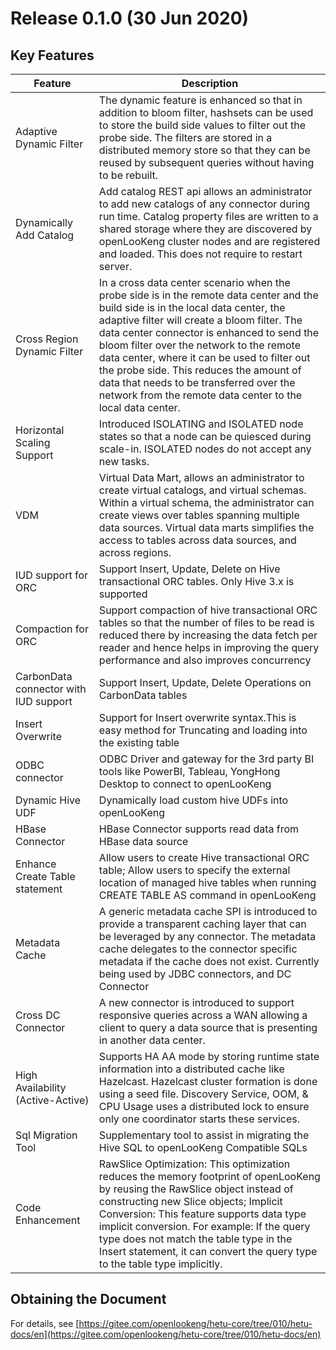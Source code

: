 
# Release 0.1.0 (30 Jun 2020)

## Key Features

| Feature                                      | Description                                                  |
| -------------------------------------------- | ------------------------------------------------------------ |
| Adaptive Dynamic Filter                      | The dynamic feature is enhanced so that in addition to bloom filter, hashsets can be used to store the build side values to filter out the probe side. The filters are stored in a distributed memory store so that they can be reused by subsequent queries without having to be rebuilt. |
| Dynamically Add Catalog                      | Add catalog REST api allows an administrator to add new catalogs of any connector during run time. Catalog property files are written to a shared storage where they are discovered by openLooKeng cluster nodes and are registered and loaded. This does not require to restart server.|
| Cross Region Dynamic Filter                  | In a cross data center scenario when the probe side is in the remote data center and the build side is in the local data center, the adaptive filter will create a bloom filter. The data center connector is enhanced to send the bloom filter over the network to the remote data center, where it can be used to filter out the probe side. This reduces the amount of data that needs to be transferred over the network from the remote data center to the local data center. |
| Horizontal Scaling Support                   | Introduced ISOLATING and ISOLATED node states so that a node can be quiesced during scale-in. ISOLATED nodes do not accept any new tasks. |
| VDM                                          | Virtual Data Mart, allows an administrator to create virtual catalogs, and virtual schemas. Within a virtual schema, the administrator can create views over tables spanning multiple data sources. Virtual data marts simplifies the access to tables across data sources, and across regions. |
| IUD support for ORC                          | Support Insert, Update, Delete on Hive transactional ORC tables. Only Hive 3.x is supported |
| Compaction for ORC                           | Support compaction of hive transactional ORC tables so that the number of files to be read is reduced there by increasing the data fetch per reader and hence helps in improving the query performance and also improves concurrency |
| CarbonData connector with IUD support        | Support Insert, Update, Delete Operations on CarbonData tables |
| Insert Overwrite                             | Support for Insert overwrite syntax.This is easy method for Truncating and loading into the existing table |
| ODBC connector                               | ODBC Driver and gateway for the 3rd party BI tools like PowerBI, Tableau, YongHong Desktop  to connect to openLooKeng |
| Dynamic Hive UDF                             | Dynamically load custom hive UDFs into openLooKeng                  |
| HBase Connector                              | HBase Connector supports read data from HBase data source                                             |
| Enhance Create Table statement               | Allow users to create Hive transactional ORC table; Allow users to specify the external location of managed hive tables when running CREATE TABLE AS command in openLooKeng |
| Metadata Cache                               | A generic metadata cache SPI is introduced to provide a transparent caching layer that can be leveraged by any connector. The metadata cache delegates to the connector specific metadata if the cache does not exist. Currently being used by JDBC connectors, and DC Connector |
| Cross DC Connector                           | A new connector is introduced to support responsive queries across a WAN allowing a client to query a data source that is presenting in another data center. |
| High Availability (Active-Active)            | Supports HA AA mode by storing runtime state information into a distributed cache like Hazelcast. Hazelcast cluster formation is done using a seed file. Discovery Service, OOM, & CPU Usage uses a distributed lock to ensure only one coordinator starts these services. |
| Sql Migration Tool                           | Supplementary tool to assist in migrating the Hive SQL to openLooKeng Compatible SQLs |
| Code Enhancement                             | RawSlice Optimization: This optimization reduces the memory footprint of openLooKeng by reusing the RawSlice object instead of constructing new Slice objects; Implicit Conversion: This feature supports data type implicit conversion. For example: If the query type does not match the table type in the Insert statement, it can convert the query type to the table type implicitly.|

## Obtaining the Document 

For details, see [https://gitee.com/openlookeng/hetu-core/tree/010/hetu-docs/en](https://gitee.com/openlookeng/hetu-core/tree/010/hetu-docs/en)